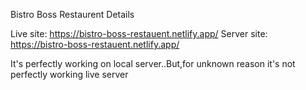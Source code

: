 Bistro Boss Restaurent Details

Live site: https://bistro-boss-restauent.netlify.app/
Server site: https://bistro-boss-restauent.netlify.app/ <br/>

It's perfectly working on local server..But,for unknown reason it's not perfectly working live server
